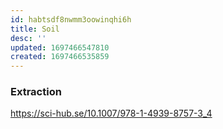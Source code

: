 ```yaml
---
id: habtsdf8nwmm3oowinqhi6h
title: Soil
desc: ''
updated: 1697466547810
created: 1697466535859
---
```



### Extraction 

https://sci-hub.se/10.1007/978-1-4939-8757-3_4


